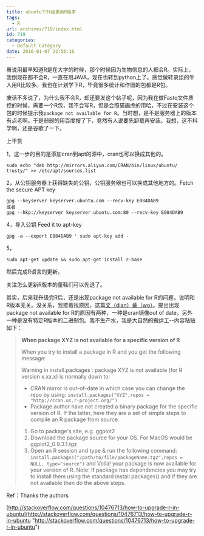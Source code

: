 ```yaml
---
title: ubuntu下升级更新R版本
tags:
  - R
url: archives/719/index.html
id: 719
categories:
  - Default Category
date: 2016-01-07 22:56:16
---
```


虽说用最早知道R是在大学的时候，那个时候因为生物信息的人都会R。实际上，我倒现在都不会R，一直在用JAVA，现在也转到python上了。感觉做转录组的牛人用R比较多。我也在计划学下R，毕竟很多统计和作图的包都是R包。

废话不多说了，为什么我不会R，却还要发这个帖子呢，因为我在做Fastq文件质控的时候，需要一个R包，我不会写R，但是会照猫画虎的用哈，不过在安装这个包的时候提示我`package not available for R`。当时想，是不是服务器上的版本有点老啊。于是弱弱的用百度搜了下，竟然有人说要先卸载再安装。我想，这不科学啊，还是谷歌了一下。

上干货

1，这一步的目的是添加cran到apt的源中，cran也可以换成其他的。

    sudo echo "deb http://mirrors.aliyun.com/CRAN/bin/linux/ubuntu/ trusty/" >> /etc/apt/sources.list

2，从公钥服务器上获得缺失的公钥，公钥服务器也可以换成其他地方的。Fetch the secure APT key

    gpg --keyserver keyserver.ubuntu.com --recv-key E084DAB9
    或者
    gpg --hkp://keyserver keyserver.ubuntu.com:80 --recv-key E084DAB9

4，导入公钥 Feed it to apt-key

    gpg -a --export E084DAB9 ' sudo apt-key add -

5， 

    sudo apt-get update && sudo apt-get install r-base

然后完成R语言的更新。<!--more-->

关注怎么更新R版本的童鞋们可以先退了。

其实，后来我升级完R后，还是出现package not available for R的问题，说明和R版本无关。没关系，我接着找原因，这篇[文（dian）章（wo）](http://altons.github.io/r/2013/06/23/when-package-xyz-is-not-available-for-a-specific-version-of-r/ "文（dian）章（wo）")。提出出现package not available for R的原因有两种，一种是cran镜像out of date，另外一种是没有特定R版本的二进制包。我不生产水，我是大自然的搬运工--内容粘贴如下：

> **When package XYZ is not available for a specific version of R**
> 
> When you try to install a package in R and you get the following message:
> 
> Warning in install.packages :
> package XYZ is not available (for R version x.xx.x)
> is normally down to:
> 
> *   CRAN mirror is out-of-date in which case you can change the repo by using:
> `install.packages("XYZ",repos = "http://cran.us.r-project.org/")`
> *   Package author have not created a binary package for the specific version of R.
> If the latter, here they are a set of simple steps to compile an R package from source.
> 
> 1.  Go to package's site, e.g. ggplot2
> 2.  Download the package source for your OS. For MacOS would be ggplot2_0.9.3.1.tgz
> 3.  Open an R session and type & run the following command:
> `install.packages("/path/to/file/packageName.tgz",repos = NULL, type="source")`
> and Voila! your package is now available for your version of R.
> Note: If package has dependencies you may try to install them using the standard install.packages() and if they are not available then do the above steps.

Ref：Thanks the authors

[http://stackoverflow.com/questions/10476713/how-to-upgrade-r-in-ubuntu](http://stackoverflow.com/questions/10476713/how-to-upgrade-r-in-ubuntu "http://stackoverflow.com/questions/10476713/how-to-upgrade-r-in-ubuntu")

